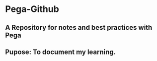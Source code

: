 # Pega-Github

## A Repository for notes and best practices with Pega

## Pupose: To document my learning.
